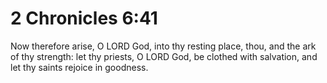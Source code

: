# 2 Chronicles 6:41

Now therefore arise, O LORD God, into thy resting place, thou, and the ark of thy strength: let thy priests, O LORD God, be clothed with salvation, and let thy saints rejoice in goodness.